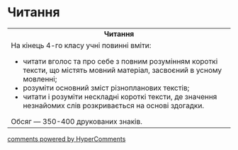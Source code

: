 <div id="hypercomments_widget" class="js-hypercomments-widget invisible"></div>

# Читання

<table>
  <tr>
    <td align="center"><b>Читання</b></td>
  </tr>
<td style="vertical-align:top !important;">
На кінець 4-го класу учні повинні вміти:
<ul>
<li>читати вголос та про себе з повним розумінням короткі тексти, що містять мовний матеріал, засвоєний в усному мовленні;</li>
<li>розуміти основний зміст різнопланових текстів;</li>
<li>читати і розуміти нескладні короткі тексти, де значення незнайомих слів розкривається на основі здогадки.</li>
</ul>
Обсяг — 350-400 друкованих знаків.<br>
</td>
</table>

<div class="js-hypercomments-container">
    <a href="http://hypercomments.com" class="hc-link" title="comments widget">comments powered by HyperComments</a>
</div>